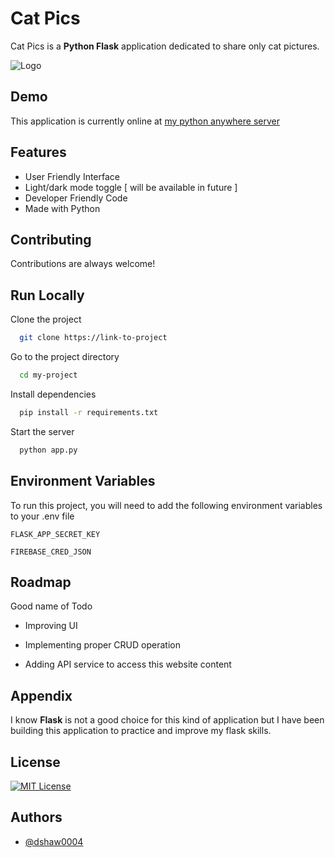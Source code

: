 
# Cat Pics

Cat Pics is a **Python Flask** application dedicated to share only cat pictures.


![Logo](https://dev-to-uploads.s3.amazonaws.com/uploads/articles/th5xamgrr6se0x5ro4g6.png)


## Demo

This application is currently online at [my python anywhere server](https://dshaw0004.pythonanywhere.com/catpics)


## Features

- User Friendly Interface
- Light/dark mode toggle [ will be available in future ]
- Developer Friendly Code
- Made with Python


## Contributing

Contributions are always welcome!
## Run Locally

Clone the project

```bash
  git clone https://link-to-project
```

Go to the project directory

```bash
  cd my-project
```

Install dependencies

```bash
  pip install -r requirements.txt
```

Start the server

```bash
  python app.py
```


## Environment Variables

To run this project, you will need to add the following environment variables to your .env file

`FLASK_APP_SECRET_KEY`

`FIREBASE_CRED_JSON`


## Roadmap 

Good name of Todo

- Improving UI

- Implementing proper CRUD operation 

- Adding API service to access this website content


## Appendix

I know **Flask** is not a good choice for this kind of application but
I have been building this application to practice and improve my flask skills.


## License

[![MIT License](https://img.shields.io/badge/License-MIT-green.svg)](https://choosealicense.com/licenses/mit/)


## Authors

- [@dshaw0004](https://www.github.com/dshaw0004)


